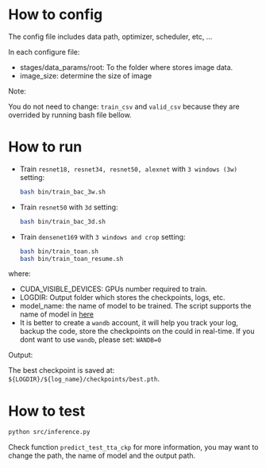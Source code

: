 # How to config 

The config file includes data path, optimizer, scheduler, etc, ...

In each configure file: 
- stages/data_params/root: To the folder where stores image data.
- image_size: determine the size of image 

Note:  

You do not need to change: `train_csv` and `valid_csv` because they are overrided by running bash file bellow. 


# How to run  

* Train `resnet18, resnet34, resnet50, alexnet` with `3 windows (3w)` setting:

    ```bash
    bash bin/train_bac_3w.sh 
    ``` 

* Train `resnet50` with `3d` setting:

    ```bash
    bash bin/train_bac_3d.sh 
    ``` 
    
* Train `densenet169` with `3 windows and crop` setting:

    ```bash
    bash bin/train_toan.sh 
    bash bin/train_toan_resume.sh
    ``` 

where: 
- CUDA_VISIBLE_DEVICES: GPUs number required to train. 
- LOGDIR: Output folder which stores the checkpoints, logs, etc. 
- model_name: the name of model to be trained. The script supports the name of model in [here](https://github.com/creafz/pytorch-cnn-finetune)
- It is better to create a `wandb` account, it will help you track your log, backup the code, store the checkpoints on the
could in real-time. If you dont want to use `wandb`, please set: `WANDB=0`


Output:  

The best checkpoint is saved at: `${LOGDIR}/${log_name}/checkpoints/best.pth`. 

# How to test  

```bash
python src/inference.py
```
Check function `predict_test_tta_ckp` for more information, you may want to change the path, the name of model and the output path.
